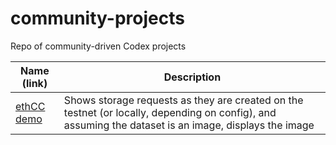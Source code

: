# community-projects
Repo of community-driven Codex projects

| Name (link)| Description |
| ----- | ------ |
| [ethCC demo](https://github.com/codex-storage/ethcc-demo) | Shows storage requests as they are created on the testnet (or locally, depending on config), and assuming the dataset is an image, displays the image |
